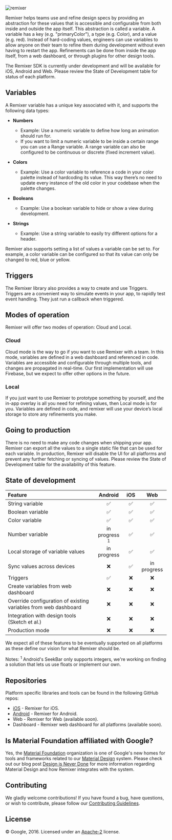 ![remixer](https://cdn.rawgit.com/material-foundation/material-remixer/master/docs/assets/lockup_remixer_icon_horizontal_dark_small.svg)

Remixer helps teams use and refine design specs by providing an abstraction for these values that is accessible and configurable from both inside and outside the app itself. This abstraction is called a variable. A variable has a key (e.g. "primaryColor"), a type (e.g. Color), and a value (e.g. red). Instead of hard-coding values, engineers can use variables to allow anyone on their team to refine them during development without even having to restart the app. Refinements can be done from inside the app itself, from a web dashboard, or through plugins for other design tools.

The Remixer SDK is currently under development and will be available for iOS, Android and Web. Please review the State of Development table for status of each platform.

## Variables

A Remixer variable has a unique key associated with it, and supports the following data types:


- **Numbers** 
	- Example: Use a numeric variable to define how long an animation should run for.
	- If you want to limit a numeric variable to be inside a certain range you can use a Range variable. A range variable can also be configured to be continuous or discrete (fixed increment value).

- **Colors**
	- Example: Use a color variable to reference a code in your color palette instead of hardcoding its value. This way there’s no need to update every instance of the old color in your codebase when the palette changes.

- **Booleans**
	- Example: Use a boolean variable to hide or show a view during development.

- **Strings**
	- Example: Use a string variable to easily try different options for a header.

Remixer also supports setting a list of values a variable can be set to. For example, a color variable can be configured so that its value can only be changed to red, blue or yellow.

## Triggers

The Remixer library also provides a way to create and use Triggers. Triggers are a convenient way to simulate events in your app, to rapidly test event handling. They just run a callback when triggered.

## Modes of operation

Remixer will offer two modes of operation: Cloud and Local.

### Cloud

Cloud mode is the way to go if you want to use Remixer with a team. In this mode, variables are defined in a web dashboard and referenced in code. Variables are accessible and configurable through multiple tools, and changes are propagated in real-time. Our first implementation will use Firebase, but we expect to offer other options in the future.

### Local

If you just want to use Remixer to prototype something by yourself, and the in-app overlay is all you need for refining values, then Local mode is for you. Variables are defined in code, and remixer will use your device’s local storage to store any refinements you make.

## Going to production

There is no need to make any code changes when shipping your app. Remixer can export all the values to a single static file that can be used for each variable. In production, Remixer will disable the UI for all platforms and prevent any further fetching or syncing of values. Please review the State of Development table for the availability of this feature.

## State of development

| Feature                                                         |   Android        | iOS |     Web     |
|:----------------------------------------------------------------|:----------------:|:---:|:-----------:|
| String variable                                                 |      ✅          | ✅  | ✅          |
| Boolean variable                                                |      ✅          | ✅  | ✅          |
| Color variable                                                  |      ✅          | ✅  | ✅          |
| Number variable                                                 | in progress <sup>1</sup>| ✅  | ✅          |
| Local storage of variable values                                | in progress      | ✅  | ✅          |
| Sync values across devices                                      | ❌               | ✅  | in progress |
| Triggers                                                        | ✅               | ❌  | ❌          |
| Create variables from web dashboard                             | ❌               | ❌  | ❌          |
| Override configuration of existing variables from web dashboard | ❌               | ❌  | ❌          |
| Integration with design tools (Sketch et al.)                   | ❌               | ❌  | ❌          |
| Production mode                                                 | ❌               | ❌  | ❌          |

We expect all of these features to be eventually supported on all platforms as these define our vision for what Remixer should be.

Notes: <sup>1</sup> Android's SeekBar only supports integers, we're working on finding a solution that lets us use floats or implement our own.

## Repositories

Platform specific libraries and tools can be found in the following GitHub repos:

- [iOS](https://github.com/material-foundation/material-remixer-ios) - Remixer for iOS.
- [Android](https://github.com/material-foundation/material-remixer-android) - Remixer for Android.
- Web - Remixer for Web (available soon).
- Dashboard - Remixer web dashboard for all platforms (available soon).

## Is Material Foundation affiliated with Google?

Yes, the [Material Foundation](https://github.com/material-foundation) organization is one of Google's new homes for tools and frameworks related to our [Material Design](https://material.io) system. Please check out our blog post [Design is Never Done](https://design.google.com/articles/design-is-never-done/) for more information regarding Material Design and how Remixer integrates with the system.

## Contributing

We gladly welcome contributions! If you have found a bug, have questions, or wish to contribute, please follow our [Contributing Guidelines](https://github.com/material-foundation/material-remixer/blob/master/CONTRIBUTING.md).

## License

© Google, 2016. Licensed under an [Apache-2](https://github.com/material-foundation/material-remixer/blob/master/LICENSE) license.
